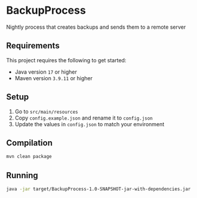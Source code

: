 # BackupProcess
Nightly process that creates backups and sends them to a remote server

## Requirements
This project requires the following to get started:
- Java version `17` or higher
- Maven version `3.9.11` or higher

## Setup
1. Go to `src/main/resources`
2. Copy `config.example.json` and rename it to `config.json`
3. Update the values in `config.json` to match your environment

## Compilation
```bash
mvn clean package
```

## Running
```bash
java -jar target/BackupProcess-1.0-SNAPSHOT-jar-with-dependencies.jar
```
